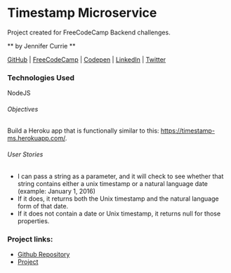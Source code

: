 # Timestamp Microservice

Project created for FreeCodeCamp Backend challenges.

** by Jennifer Currie **

[GitHub](https://github.com/Renestl) | [FreeCodeCamp](https://www.freecodecamp.com/renestl) | [Codepen](http://codepen.io/renestl/pen/ORdNKZ) | [LinkedIn](https://www.linkedin.com/in/jennifer-currie-mba-rhia-5a89755) | [Twitter](@robinskrizan)

### Technologies Used

NodeJS

###### Objectives
Build a Heroku app that is functionally similar to this: https://timestamp-ms.herokuapp.com/.

###### User Stories
* I can pass a string as a parameter, and it will check to see whether that string contains either a unix timestamp or a natural language date (example: January 1, 2016)
* If it does, it returns both the Unix timestamp and the natural language form of that date.
* If it does not contain a date or Unix timestamp, it returns null for those properties.

### Project links:
* [Github Repository](https://github.com/Renestl/timestamp-api)
* [Project](https://fcc-time-microservice.herokuapp.com/)